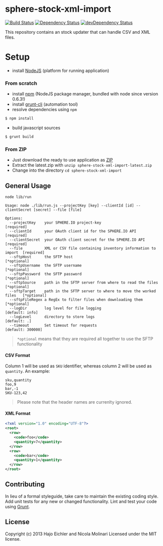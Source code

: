 # sphere-stock-xml-import

[![Build Status](https://secure.travis-ci.org/hajoeichler/sphere-stock-xml-import.png?branch=master)](http://travis-ci.org/hajoeichler/sphere-stock-xml-import) [![Dependency Status](https://david-dm.org/hajoeichler/sphere-stock-xml-import.png?theme=shields.io)](https://david-dm.org/hajoeichler/sphere-stock-xml-import) [![devDependency Status](https://david-dm.org/hajoeichler/sphere-stock-xml-import/dev-status.png?theme=shields.io)](https://david-dm.org/hajoeichler/sphere-stock-xml-import#info=devDependencies)

This repository contains an stock updater that can handle CSV and XML files.

# Setup

* install [NodeJS](http://support.sphere.io/knowledgebase/articles/307722-install-nodejs-and-get-a-component-running) (platform for running application)

### From scratch

* install [npm](http://gruntjs.com/getting-started) (NodeJS package manager, bundled with node since version 0.6.3!)
* install [grunt-cli](http://gruntjs.com/getting-started) (automation tool)
*  resolve dependencies using `npm`
```bash
$ npm install
```
* build javascript sources
```bash
$ grunt build
```

### From ZIP

* Just download the ready to use application as [ZIP](https://github.com/hajoeichler/sphere-stock-xml-import/archive/latest.zip)
* Extract the latest.zip with `unzip sphere-stock-xml-import-latest.zip`
* Change into the directory `cd sphere-stock-xml-import`

## General Usage

```
node lib/run

Usage: node ./lib/run.js --projectKey [key] --clientId [id] --clientSecret [secret] --file [file]

Options:
  --projectKey    your SPHERE.IO project-key                                  [required]
  --clientId      your OAuth client id for the SPHERE.IO API                  [required]
  --clientSecret  your OAuth client secret for the SPHERE.IO API              [required]
  --file          XML or CSV file containing inventory information to import  [required]
  --sftpHost      the SFTP host                                               [*optional]
  --sftpUsername  the SFTP username                                           [*optional]
  --sftpPassword  the SFTP password                                           [*optional]
  --sftpSource    path in the SFTP server from where to read the files        [*optional]
  --sftpTarget    path in the SFTP server to where to move the worked files   [*optional]
  --sftpFileRegex a RegEx to filter files when downloading them               [*optional]
  --logDir        log level for file logging                                  [default: info]
  --logLevel      directory to store logs                                     [default: .]
  --timeout       Set timeout for requests                                    [default: 300000]
```
> `*optional` means that they are required all together to use the SFTP functionality

#### CSV Format

Column 1 will be used as `SKU` identifier, whereas column 2 will be used as `quantity`.
An example:
```
sku,quantity
foo,9
bar,-1
SKU-123,42
```

> Please note that the header names are currenlty ignored.

#### XML Format

```xml
<?xml version="1.0" encoding="UTF-8"?>
<root>
  <row>
    <code>foo</code>
    <quantity>7</quantity>
  </row>
  <row>
    <code>bar</code>
    <quantity>1</quantity>
  </row>
</root>
```

## Contributing
In lieu of a formal styleguide, take care to maintain the existing coding style. Add unit tests for any new or changed functionality. Lint and test your code using [Grunt](http://gruntjs.com/).

## License
Copyright (c) 2013 Hajo Eichler and Nicola Molinari
Licensed under the MIT license.